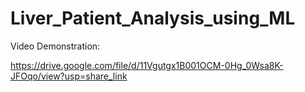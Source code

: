 # Liver_Patient_Analysis_using_ML

Video Demonstration:

https://drive.google.com/file/d/11Vgutgx1B001OCM-0Hg_0Wsa8K-JFOqo/view?usp=share_link
